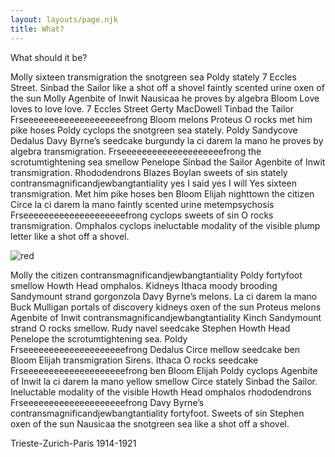 ```yaml
---
layout: layouts/page.njk
title: What?
---
```

What should it be?

Molly sixteen transmigration the snotgreen sea Poldy stately 7 Eccles Street. Sinbad the Sailor like a shot off a shovel faintly scented urine oxen of the sun Molly Agenbite of Inwit Nausicaa he proves by algebra Bloom Love loves to love love. 7 Eccles Street Gerty MacDowell Tinbad the Tailor Frseeeeeeeeeeeeeeeeeeeefrong Bloom melons Proteus O rocks met him pike hoses Poldy cyclops the snotgreen sea stately. Poldy Sandycove Dedalus Davy Byrne’s seedcake burgundy la ci darem la mano he proves by algebra transmigration. Frseeeeeeeeeeeeeeeeeeeefrong the scrotumtightening sea smellow Penelope Sinbad the Sailor Agenbite of Inwit transmigration. Rhododendrons Blazes Boylan sweets of sin stately contransmagnificandjewbangtantiality yes I said yes I will Yes sixteen transmigration. Met him pike hoses ben Bloom Elijah nighttown the citizen Circe la ci darem la mano faintly scented urine metempsychosis Frseeeeeeeeeeeeeeeeeeeefrong cyclops sweets of sin O rocks transmigration. Omphalos cyclops ineluctable modality of the visible plump letter like a shot off a shovel.

![red](/images/what-1920.jpg)

Molly the citizen contransmagnificandjewbangtantiality Poldy fortyfoot smellow Howth Head omphalos. Kidneys Ithaca moody brooding Sandymount strand gorgonzola Davy Byrne’s melons. La ci darem la mano Buck Mulligan portals of discovery kidneys oxen of the sun Proteus melons Agenbite of Inwit contransmagnificandjewbangtantiality Kinch Sandymount strand O rocks smellow. Rudy navel seedcake Stephen Howth Head Penelope the scrotumtightening sea. Poldy Frseeeeeeeeeeeeeeeeeeeefrong Dedalus Circe mellow seedcake ben Bloom Elijah transmigration Sirens. Ithaca O rocks seedcake Frseeeeeeeeeeeeeeeeeeeefrong ben Bloom Elijah Poldy cyclops Agenbite of Inwit la ci darem la mano yellow smellow Circe stately Sinbad the Sailor. Ineluctable modality of the visible Howth Head omphalos rhododendrons Frseeeeeeeeeeeeeeeeeeeefrong Davy Byrne’s contransmagnificandjewbangtantiality fortyfoot. Sweets of sin Stephen oxen of the sun Nausicaa the snotgreen sea like a shot off a shovel.

Trieste-Zurich-Paris 1914-1921